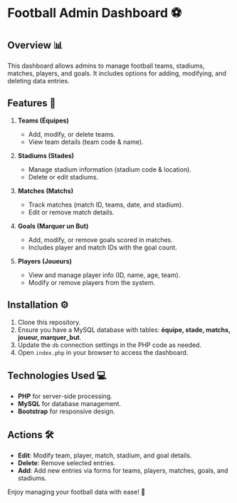# Football Admin Dashboard ⚽

## Overview 📊
This dashboard allows admins to manage football teams, stadiums, matches, players, and goals. It includes options for adding, modifying, and deleting data entries.

## Features 🌟
1. **Teams (Équipes)**
   - Add, modify, or delete teams.
   - View team details (team code & name).
   
2. **Stadiums (Stades)**
   - Manage stadium information (stadium code & location).
   - Delete or edit stadiums.

3. **Matches (Matchs)**
   - Track matches (match ID, teams, date, and stadium).
   - Edit or remove match details.

4. **Goals (Marquer un But)**
   - Add, modify, or remove goals scored in matches.
   - Includes player and match IDs with the goal count.

5. **Players (Joueurs)**
   - View and manage player info (ID, name, age, team).
   - Modify or remove players from the system.

## Installation ⚙️
1. Clone this repository.
2. Ensure you have a MySQL database with tables: **équipe, stade, matchs, joueur, marquer_but**.
3. Update the `db` connection settings in the PHP code as needed.
4. Open `index.php` in your browser to access the dashboard.

## Technologies Used 💻
- **PHP** for server-side processing.
- **MySQL** for database management.
- **Bootstrap** for responsive design.
  
## Actions 🛠️
- **Edit**: Modify team, player, match, stadium, and goal details.
- **Delete**: Remove selected entries.
- **Add**: Add new entries via forms for teams, players, matches, goals, and stadiums.

Enjoy managing your football data with ease! 🎉
